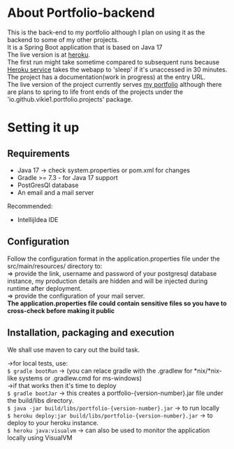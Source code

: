 # About Portfolio-backend
This is the back-end to my portfolio although I plan on using it as the backend to some of my other projects. <br>
It is a Spring Boot application that is based on Java 17 <br>
The live version is at <a href="https://pbvictor.herokuapp.com/">heroku</a>.<br>
The first run might take sometime compared to subsequent runs because <a href="https://www.heroku.com/">Heroku service</a> takes the webapp to 'sleep' if it's unaccessed in 30 minutes.<br>
The project has a documentation(work in progress) at the entry URL.<br>
The live version of the project currently serves <a href="https://victormwangi.netlify.app/">my portfolio</a> although there are plans to spring to life front ends of the projects under the 'io.github.vikie1.portfolio.projects' package.

# Setting it up
## Requirements
<ul>
<li>Java 17 -> check system.properties or pom.xml for changes</li>
<li>Gradle >= 7.3 - for Java 17 support</li>
<li>PostGresQl database</li>
<li>An email and a mail server</li>
</ul>

Recommended:
<ul>
<li>IntellijIdea IDE</li>
</ul>

## Configuration
Follow the configuration format in the application.properties file under the src/main/resources/ directory to:<br>
=> provide the link, username and password of your postgresql database instance, my production details are hidden and will be injected during runtime after deployment.<br>
=> provide the configuration of your mail server. <br>
<strong>The application.properties file could contain sensitive files so you have to cross-check before making it public</strong>

## Installation, packaging and execution
We shall use maven to cary out the build task.

->for local tests, use: <br>
`$ gradle bootRun` -> (you can relace gradle with the .gradlew for *nix/*nix-like systems or .gradlew.cmd for ms-windows)<br>
->if that works then it's time to deploy<br>
`$ gradle bootJar` -> this creates a portfolio-{version-number}.jar file under the build/libs directory.<br>
`$ java -jar build/libs/portfolio-{version-number}.jar` -> to run locally<br>
`$ heroku deploy:jar build/libs/portfolio-{version-number}.jar` -> to deploy to your heroku instance.<br>
`$ heroku java:visualvm` -> can also be used to monitor the application locally using VisualVM
